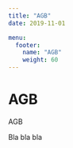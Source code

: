 ```yaml
---
title: "AGB"
date: 2019-11-01

menu: 
  footer:
    name: "AGB"
    weight: 60
---
```


# AGB

AGB 

Bla bla bla 